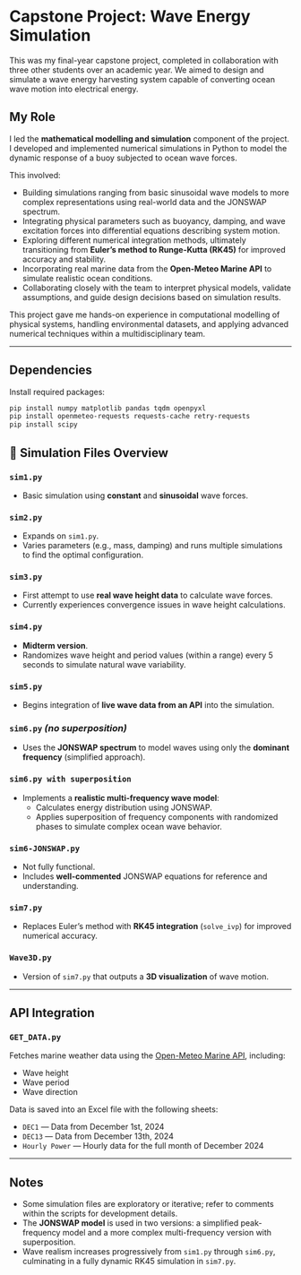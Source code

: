 #  Capstone Project: Wave Energy Simulation

This was my final-year capstone project, completed in collaboration with three other students over an academic year. We aimed to design and simulate a wave energy harvesting system capable of converting ocean wave motion into electrical energy.

## My Role

I led the **mathematical modelling and simulation** component of the project. I developed and implemented numerical simulations in Python to model the dynamic response of a buoy subjected to ocean wave forces.

This involved:

- Building simulations ranging from basic sinusoidal wave models to more complex representations using real-world data and the JONSWAP spectrum.
- Integrating physical parameters such as buoyancy, damping, and wave excitation forces into differential equations describing system motion.
- Exploring different numerical integration methods, ultimately transitioning from **Euler’s method to Runge-Kutta (RK45)** for improved accuracy and stability.
- Incorporating real marine data from the **Open-Meteo Marine API** to simulate realistic ocean conditions.
- Collaborating closely with the team to interpret physical models, validate assumptions, and guide design decisions based on simulation results.

This project gave me hands-on experience in computational modelling of physical systems, handling environmental datasets, and applying advanced numerical techniques within a multidisciplinary team.

---

## Dependencies

Install required packages:

```bash
pip install numpy matplotlib pandas tqdm openpyxl
pip install openmeteo-requests requests-cache retry-requests
pip install scipy
```
## 📁 Simulation Files Overview

### `sim1.py`
- Basic simulation using **constant** and **sinusoidal** wave forces.

### `sim2.py`
- Expands on `sim1.py`.
- Varies parameters (e.g., mass, damping) and runs multiple simulations to find the optimal configuration.

### `sim3.py`
- First attempt to use **real wave height data** to calculate wave forces.
- Currently experiences convergence issues in wave height calculations.

### `sim4.py`
- **Midterm version**.
- Randomizes wave height and period values (within a range) every 5 seconds to simulate natural wave variability.

### `sim5.py`
- Begins integration of **live wave data from an API** into the simulation.

### `sim6.py` *(no superposition)*
- Uses the **JONSWAP spectrum** to model waves using only the **dominant frequency** (simplified approach).

### `sim6.py with superposition`
- Implements a **realistic multi-frequency wave model**:
  - Calculates energy distribution using JONSWAP.
  - Applies superposition of frequency components with randomized phases to simulate complex ocean wave behavior.

### `sim6-JONSWAP.py`
- Not fully functional.
- Includes **well-commented** JONSWAP equations for reference and understanding.

### `sim7.py`
- Replaces Euler’s method with **RK45 integration** (`solve_ivp`) for improved numerical accuracy.

### `Wave3D.py`
- Version of `sim7.py` that outputs a **3D visualization** of wave motion.

---

## API Integration

### `GET_DATA.py`

Fetches marine weather data using the [Open-Meteo Marine API](https://open-meteo.com/en/docs/marine-weather-api), including:

- Wave height
- Wave period
- Wave direction

Data is saved into an Excel file with the following sheets:

- `DEC1` — Data from December 1st, 2024  
- `DEC13` — Data from December 13th, 2024  
- `Hourly Power` — Hourly data for the full month of December 2024

---

## Notes

- Some simulation files are exploratory or iterative; refer to comments within the scripts for development details.
- The **JONSWAP model** is used in two versions: a simplified peak-frequency model and a more complex multi-frequency version with superposition.
- Wave realism increases progressively from `sim1.py` through `sim6.py`, culminating in a fully dynamic RK45 simulation in `sim7.py`.


